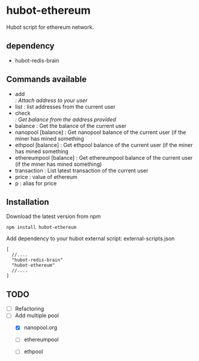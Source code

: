 # hubot-ethereum

Hubot script for ethereum network.

## dependency

- hubot-redis-brain

## Commands available

- add <address> : Attach address to your user
- list : list addresses from the current user
- check <address> : Get balance from the address provided
- balance : Get the balance of the current user
- nanopool [balance] : Get nanopool balance of the current user (if the miner has mined something
- ethpool [balance] : Get ethpool balance of the current user (if the miner has mined something 
- ethereumpool [balance] : Get ethereumpool balance of the current user (if the miner has mined something)
- transaction : List latest transaction of the current user
- price : value of ethereum
- p : alias for price

## Installation

Download the latest version from npm

```
npm install hubot-ethereum
```
Add dependency to your hubot external script:
external-scripts.json
```
[
  //....
  "hubot-redis-brain"
  "hubot-ethereum"
  //....
]

```


## TODO

- [ ] Refactoring
- [ ] Add multiple pool
    + [x] nanopool.org  
    + [ ] ethereumpool   
    + [ ] ethpool   

